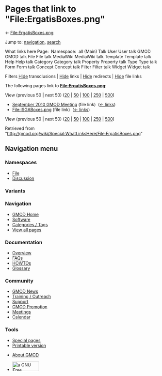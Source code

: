 <div id="mw-page-base" class="noprint">

</div>

<div id="mw-head-base" class="noprint">

</div>

<div id="content" class="mw-body" role="main">

<span id="top"></span>

<div id="mw-js-message" style="display:none;">

</div>



# <span dir="auto">Pages that link to "File:ErgatisBoxes.png"</span>

<div id="bodyContent">

<div id="contentSub">

←
[File:ErgatisBoxes.png](/wiki/File:ErgatisBoxes.png "File:ErgatisBoxes.png")

</div>

<div id="jump-to-nav" class="mw-jump">

Jump to: [navigation](#mw-navigation), [search](#p-search)

</div>

<div id="mw-content-text">

What links here Page:  Namespace:  all (Main) Talk User User talk GMOD
GMOD talk File File talk MediaWiki MediaWiki talk Template Template talk
Help Help talk Category Category talk Property Property talk Type Type
talk Form Form talk Concept Concept talk Filter Filter talk Widget
Widget talk

Filters
[Hide](/mediawiki/index.php?title=Special:WhatLinksHere/File:ErgatisBoxes.png&hidetrans=1 "Special:WhatLinksHere/File:ErgatisBoxes.png")
transclusions \|
[Hide](/mediawiki/index.php?title=Special:WhatLinksHere/File:ErgatisBoxes.png&hidelinks=1 "Special:WhatLinksHere/File:ErgatisBoxes.png")
links \|
[Hide](/mediawiki/index.php?title=Special:WhatLinksHere/File:ErgatisBoxes.png&hideredirs=1 "Special:WhatLinksHere/File:ErgatisBoxes.png")
redirects \|
[Hide](/mediawiki/index.php?title=Special:WhatLinksHere/File:ErgatisBoxes.png&hideimages=1 "Special:WhatLinksHere/File:ErgatisBoxes.png")
file links

The following pages link to
**[File:ErgatisBoxes.png](/wiki/File:ErgatisBoxes.png "File:ErgatisBoxes.png")**:

View (previous 50 \| next 50)
([20](/mediawiki/index.php?title=Special:WhatLinksHere/File:ErgatisBoxes.png&limit=20 "Special:WhatLinksHere/File:ErgatisBoxes.png")
\|
[50](/mediawiki/index.php?title=Special:WhatLinksHere/File:ErgatisBoxes.png&limit=50 "Special:WhatLinksHere/File:ErgatisBoxes.png")
\|
[100](/mediawiki/index.php?title=Special:WhatLinksHere/File:ErgatisBoxes.png&limit=100 "Special:WhatLinksHere/File:ErgatisBoxes.png")
\|
[250](/mediawiki/index.php?title=Special:WhatLinksHere/File:ErgatisBoxes.png&limit=250 "Special:WhatLinksHere/File:ErgatisBoxes.png")
\|
[500](/mediawiki/index.php?title=Special:WhatLinksHere/File:ErgatisBoxes.png&limit=500 "Special:WhatLinksHere/File:ErgatisBoxes.png"))

- [September 2010 GMOD
  Meeting](/wiki/September_2010_GMOD_Meeting "September 2010 GMOD Meeting")
  (file link) ‎ <span class="mw-whatlinkshere-tools">([←
  links](/mediawiki/index.php?title=Special:WhatLinksHere&target=September+2010+GMOD+Meeting "Special:WhatLinksHere"))</span>
- [File:ISGABoxes.png](/wiki/File:ISGABoxes.png "File:ISGABoxes.png")
  (file link) ‎ <span class="mw-whatlinkshere-tools">([←
  links](/mediawiki/index.php?title=Special:WhatLinksHere&target=File%3AISGABoxes.png "Special:WhatLinksHere"))</span>

View (previous 50 \| next 50)
([20](/mediawiki/index.php?title=Special:WhatLinksHere/File:ErgatisBoxes.png&limit=20 "Special:WhatLinksHere/File:ErgatisBoxes.png")
\|
[50](/mediawiki/index.php?title=Special:WhatLinksHere/File:ErgatisBoxes.png&limit=50 "Special:WhatLinksHere/File:ErgatisBoxes.png")
\|
[100](/mediawiki/index.php?title=Special:WhatLinksHere/File:ErgatisBoxes.png&limit=100 "Special:WhatLinksHere/File:ErgatisBoxes.png")
\|
[250](/mediawiki/index.php?title=Special:WhatLinksHere/File:ErgatisBoxes.png&limit=250 "Special:WhatLinksHere/File:ErgatisBoxes.png")
\|
[500](/mediawiki/index.php?title=Special:WhatLinksHere/File:ErgatisBoxes.png&limit=500 "Special:WhatLinksHere/File:ErgatisBoxes.png"))

</div>

<div class="printfooter">

Retrieved from
"<http://gmod.org/wiki/Special:WhatLinksHere/File:ErgatisBoxes.png>"

</div>

<div id="catlinks" class="catlinks catlinks-allhidden">

</div>

<div class="visualClear">

</div>

</div>

</div>

<div id="mw-navigation">

## Navigation menu

<div id="mw-head">



<div id="left-navigation">

<div id="p-namespaces" class="vectorTabs" role="navigation"
aria-labelledby="p-namespaces-label">

### Namespaces

- <span id="ca-nstab-image"><a href="/wiki/File:ErgatisBoxes.png" accesskey="c"
  title="View the file page [c]">File</a></span>
- <span id="ca-talk"><a
  href="/mediawiki/index.php?title=File_talk:ErgatisBoxes.png&amp;action=edit&amp;redlink=1"
  accesskey="t"
  title="Discussion about the content page [t]">Discussion</a></span>

</div>

<div id="p-variants" class="vectorMenu emptyPortlet" role="navigation"
aria-labelledby="p-variants-label">

### 

### Variants[](#)

<div class="menu">

</div>

</div>

</div>

<div id="right-navigation">





</div>



</div>

</div>

</div>

<div id="mw-panel">

<div id="p-logo" role="banner">

<a href="/wiki/Main_Page"
style="background-image: url(http://gmod.org/images/GMOD-cogs.png);"
title="Visit the main page"></a>

</div>

<div id="p-Navigation" class="portal" role="navigation"
aria-labelledby="p-Navigation-label">

### Navigation

<div class="body">

- <span id="n-GMOD-Home">[GMOD Home](/wiki/Main_Page)</span>
- <span id="n-Software">[Software](/wiki/GMOD_Components)</span>
- <span id="n-Categories-.2F-Tags">[Categories /
  Tags](/wiki/Categories)</span>
- <span id="n-View-all-pages">[View all
  pages](/wiki/Special:AllPages)</span>

</div>

</div>

<div id="p-Documentation" class="portal" role="navigation"
aria-labelledby="p-Documentation-label">

### Documentation

<div class="body">

- <span id="n-Overview">[Overview](/wiki/Overview)</span>
- <span id="n-FAQs">[FAQs](/wiki/Category:FAQ)</span>
- <span id="n-HOWTOs">[HOWTOs](/wiki/Category:HOWTO)</span>
- <span id="n-Glossary">[Glossary](/wiki/Glossary)</span>

</div>

</div>

<div id="p-Community" class="portal" role="navigation"
aria-labelledby="p-Community-label">

### Community

<div class="body">

- <span id="n-GMOD-News">[GMOD News](/wiki/GMOD_News)</span>
- <span id="n-Training-.2F-Outreach">[Training /
  Outreach](/wiki/Training_and_Outreach)</span>
- <span id="n-Support">[Support](/wiki/Support)</span>
- <span id="n-GMOD-Promotion">[GMOD
  Promotion](/wiki/GMOD_Promotion)</span>
- <span id="n-Meetings">[Meetings](/wiki/Meetings)</span>
- <span id="n-Calendar">[Calendar](/wiki/Calendar)</span>

</div>

</div>

<div id="p-tb" class="portal" role="navigation"
aria-labelledby="p-tb-label">

### Tools

<div class="body">

- <span id="t-specialpages"><a href="/wiki/Special:SpecialPages" accesskey="q"
  title="A list of all special pages [q]">Special pages</a></span>
- <span id="t-print"><a
  href="/mediawiki/index.php?title=Special:WhatLinksHere/File:ErgatisBoxes.png&amp;printable=yes"
  rel="alternate" accesskey="p"
  title="Printable version of this page [p]">Printable version</a></span>

</div>

</div>

</div>

</div>

<div id="footer" role="contentinfo">

- <span id="footer-places-about">[About
  GMOD](/wiki/GMOD:About "GMOD:About")</span>

<!-- -->

- <span id="footer-copyrightico">[<img src="http://www.gnu.org/graphics/gfdl-logo-small.png" width="88"
  height="31" alt="a GNU Free Documentation License" />](http://www.gnu.org/licenses/fdl-1.3.html)</span>


<div style="clear:both">

</div>

</div>

